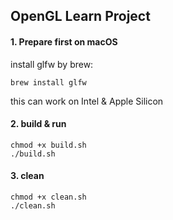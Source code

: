 ## OpenGL Learn Project

#### 1. Prepare first on macOS

install glfw by brew:
```shell
brew install glfw
```

this can work on Intel & Apple Silicon


#### 2. build & run
```shell
chmod +x build.sh
./build.sh
```


#### 3. clean
```shell
chmod +x clean.sh
./clean.sh
```
